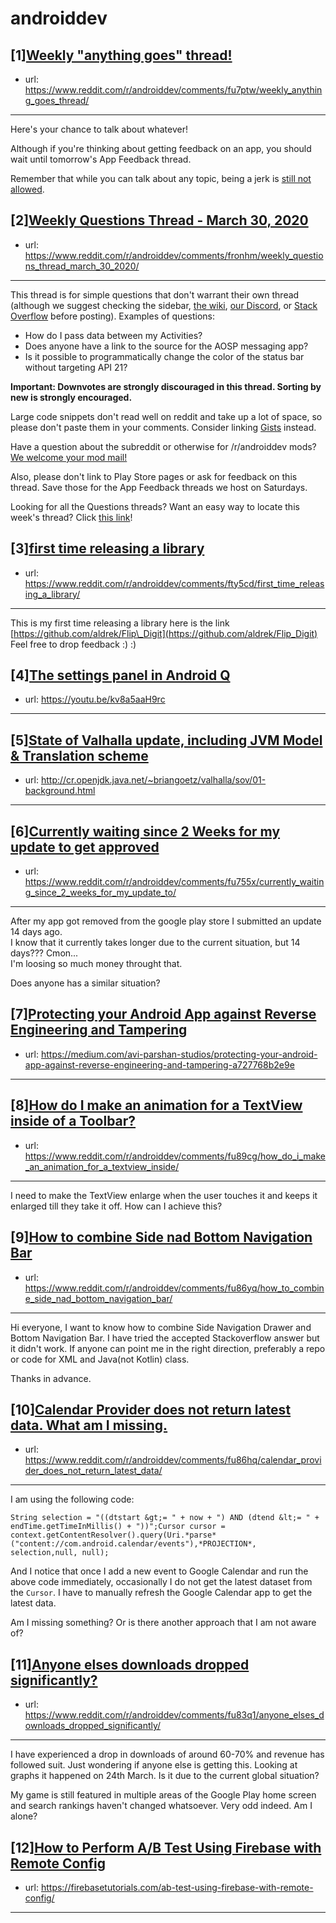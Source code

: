 # androiddev
## [1][Weekly "anything goes" thread!](https://www.reddit.com/r/androiddev/comments/fu7ptw/weekly_anything_goes_thread/)
- url: https://www.reddit.com/r/androiddev/comments/fu7ptw/weekly_anything_goes_thread/
---
Here's your chance to talk about whatever!

Although if you're thinking about getting feedback on an app, you should wait until tomorrow's App Feedback thread.

Remember that while you can talk about any topic, being a jerk is [still not allowed](https://www.reddit.com/r/androiddev/wiki/rules#wiki_rules_for_comments).
## [2][Weekly Questions Thread - March 30, 2020](https://www.reddit.com/r/androiddev/comments/fronhm/weekly_questions_thread_march_30_2020/)
- url: https://www.reddit.com/r/androiddev/comments/fronhm/weekly_questions_thread_march_30_2020/
---
This thread is for simple questions that don't warrant their own thread (although we suggest checking the sidebar, [the wiki](http://www.reddit.com/r/androiddev/wiki/), [our Discord](https://discord.gg/D2cNrqX), or [Stack Overflow](http://stackoverflow.com) before posting). Examples of questions:

* How do I pass data between my Activities?
* Does anyone have a link to the source for the AOSP messaging app?
* Is it possible to programmatically change the color of the status bar without targeting API 21?

**Important: Downvotes are strongly discouraged in this thread. Sorting by new is strongly encouraged.**

Large code snippets don't read well on reddit and take up a lot of space, so please don't paste them in your comments. Consider linking [Gists](https://gist.github.com) instead.

Have a question about the subreddit or otherwise for /r/androiddev mods? [We welcome your mod mail!](http://www.reddit.com/message/compose?to=%2Fr%2Fandroiddev)

Also, please don't link to Play Store pages or ask for feedback on this thread. Save those for the App Feedback threads we host on Saturdays.

Looking for all the Questions threads? Want an easy way to locate this week's thread? Click [this link](https://www.reddit.com/r/androiddev/search?q=title%3A%22questions+thread%22+author%3A%22AutoModerator%22&amp;restrict_sr=on&amp;sort=new&amp;t=all)!
## [3][first time releasing a library](https://www.reddit.com/r/androiddev/comments/fty5cd/first_time_releasing_a_library/)
- url: https://www.reddit.com/r/androiddev/comments/fty5cd/first_time_releasing_a_library/
---
This is my first time releasing a library here is the link   
[https://github.com/aldrek/Flip\_Digit](https://github.com/aldrek/Flip_Digit)  
Feel free to drop feedback :) :)
## [4][The settings panel in Android Q](https://www.reddit.com/r/androiddev/comments/fu6vc2/the_settings_panel_in_android_q/)
- url: https://youtu.be/kv8a5aaH9rc
---

## [5][State of Valhalla update, including JVM Model &amp; Translation scheme](https://www.reddit.com/r/androiddev/comments/fu3ga9/state_of_valhalla_update_including_jvm_model/)
- url: http://cr.openjdk.java.net/~briangoetz/valhalla/sov/01-background.html
---

## [6][Currently waiting since 2 Weeks for my update to get approved](https://www.reddit.com/r/androiddev/comments/fu755x/currently_waiting_since_2_weeks_for_my_update_to/)
- url: https://www.reddit.com/r/androiddev/comments/fu755x/currently_waiting_since_2_weeks_for_my_update_to/
---
After my app got removed from the google play store I submitted an update 14 days ago.  
I know that it currently takes longer due to the current situation, but 14 days??? Cmon...  
I'm loosing so much money throught that.  


Does anyone has a similar situation?
## [7][Protecting your Android App against Reverse Engineering and Tampering](https://www.reddit.com/r/androiddev/comments/ftprqx/protecting_your_android_app_against_reverse/)
- url: https://medium.com/avi-parshan-studios/protecting-your-android-app-against-reverse-engineering-and-tampering-a727768b2e9e
---

## [8][How do I make an animation for a TextView inside of a Toolbar?](https://www.reddit.com/r/androiddev/comments/fu89cg/how_do_i_make_an_animation_for_a_textview_inside/)
- url: https://www.reddit.com/r/androiddev/comments/fu89cg/how_do_i_make_an_animation_for_a_textview_inside/
---
I need to make the TextView enlarge when the user touches it and keeps it enlarged till they take it off. How can I achieve this?
## [9][How to combine Side nad Bottom Navigation Bar](https://www.reddit.com/r/androiddev/comments/fu86yq/how_to_combine_side_nad_bottom_navigation_bar/)
- url: https://www.reddit.com/r/androiddev/comments/fu86yq/how_to_combine_side_nad_bottom_navigation_bar/
---
Hi everyone, I want to know how to combine Side Navigation Drawer and Bottom Navigation Bar. I have tried the accepted Stackoverflow answer but it didn't work. If anyone can point me in the right direction, preferably a repo or code for XML and Java(not Kotlin) class. 

Thanks in advance.
## [10][Calendar Provider does not return latest data. What am I missing.](https://www.reddit.com/r/androiddev/comments/fu86hq/calendar_provider_does_not_return_latest_data/)
- url: https://www.reddit.com/r/androiddev/comments/fu86hq/calendar_provider_does_not_return_latest_data/
---
I am using the following code:

`String selection = "((dtstart &gt;= " + now + ") AND (dtend &lt;= " + endTime.getTimeInMillis() + "))";Cursor cursor = context.getContentResolver().query(Uri.*parse*("content://com.android.calendar/events"),*PROJECTION*, selection,null, null);`

And I notice  that once I add a new event to Google Calendar and run the above code immediately, occasionally I do not get the latest dataset from the ``Cursor``. I have to manually refresh the Google Calendar app to get the latest data.

Am I missing something? Or is there another approach that I am not aware of?
## [11][Anyone elses downloads dropped significantly?](https://www.reddit.com/r/androiddev/comments/fu83q1/anyone_elses_downloads_dropped_significantly/)
- url: https://www.reddit.com/r/androiddev/comments/fu83q1/anyone_elses_downloads_dropped_significantly/
---
I have experienced a drop in downloads of around 60-70% and revenue has followed suit. Just wondering if anyone else is getting this. Looking at graphs it happened on 24th March. Is it due to the current global situation? 

My game is still featured in multiple areas of the Google Play home screen and search rankings haven't changed whatsoever. Very odd indeed. Am I alone?
## [12][How to Perform A/B Test Using Firebase with Remote Config](https://www.reddit.com/r/androiddev/comments/fu82de/how_to_perform_ab_test_using_firebase_with_remote/)
- url: https://firebasetutorials.com/ab-test-using-firebase-with-remote-config/
---

